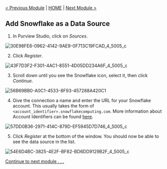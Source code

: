 [< Previous Module](../modules/module04.md) | [HOME](../README.md) | [Next Module >](../modules/module06.md)

## Add Snowflake as a Data Source

1. In Purview Studio, click on _Sources_.

![30E98FE6-0962-4142-9AE9-0F713C19FCAD_4_5005_c](https://user-images.githubusercontent.com/83224172/144645974-20542cc4-6981-4aca-860d-0d4df51df503.jpeg)

2. Click _Register_.

![43F7D3F2-F301-4AC1-8551-4D05DD234A6F_4_5005_c](https://user-images.githubusercontent.com/83224172/144646092-15100a2b-3c40-484e-9ec7-a19a9f0dfb82.jpeg)

3. Scroll down until you see the Snowflake icon, select it, then click _Continue_.

![56B69BB0-A0C1-4533-8F93-457288A420C1](https://user-images.githubusercontent.com/83224172/144646366-b980b96c-0f14-42ed-8363-19f7006d516a.png)

4. Give the connection a name and enter the URL for your Snowflake account. This usually takes the form of `<account_identifier>.snowflakecomputing.com`. More information about Account Identifiers can be found [here](https://docs.snowflake.com/en/user-guide/admin-account-identifier.html#).


![57DD0B36-2971-414C-879D-EF5945D7D746_4_5005_c](https://user-images.githubusercontent.com/83224172/144647703-713f4957-1786-495b-9110-aaccfa1822ee.jpeg)

5. Click _Register_ at the bottom of the window. You should now be able to see the data source in the list.

![54E6D4BC-3825-4E2F-BF82-BD6DD9129B2F_4_5005_c](https://user-images.githubusercontent.com/83224172/144648397-50197797-b569-4470-bd02-4d4df7a5a53a.jpeg)

[Continue to next module . . .](../modules/module06.md)
